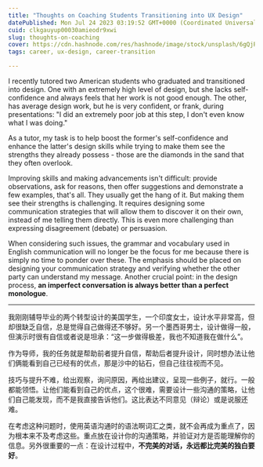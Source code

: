 ```yaml
---
title: "Thoughts on Coaching Students Transitioning into UX Design"
datePublished: Mon Jul 24 2023 03:19:52 GMT+0000 (Coordinated Universal Time)
cuid: clkgauyup00030amieodr9xwi
slug: thoughts-on-coaching
cover: https://cdn.hashnode.com/res/hashnode/image/stock/unsplash/6gQjPGx1uQw/upload/909261a08faeab08dcb719c0ef47e1c4.jpeg
tags: career, ux-design, career-transition

---
```


I recently tutored two American students who graduated and transitioned into design. One with an extremely high level of design, but she lacks self-confidence and always feels that her work is not good enough. The other, has average design work, but he is very confident, or frank, during presentations: "I did an extremely poor job at this step, I don't even know what I was doing."

As a tutor, my task is to help boost the former's self-confidence and enhance the latter's design skills while trying to make them see the strengths they already possess - those are the diamonds in the sand that they often overlook.

Improving skills and making advancements isn't difficult: provide observations, ask for reasons, then offer suggestions and demonstrate a few examples, that's all. They usually get the hang of it. But making them see their strengths is challenging. It requires designing some communication strategies that will allow them to discover it on their own, instead of me telling them directly. This is even more challenging than expressing disagreement (debate) or persuasion.

When considering such issues, the grammar and vocabulary used in English communication will no longer be the focus for me because there is simply no time to ponder over these. The emphasis should be placed on designing your communication strategy and verifying whether the other party can understand my message. Another crucial point: in the design process, **an imperfect conversation is always better than a perfect monologue**.

---

我刚刚辅导毕业的两个转型设计的美国学生，一个印度女士，设计水平非常高，但却很缺乏自信，总是觉得自己做得还不够好。另一个墨西哥男士，设计做得一般，但演示时很有自信或者说是坦承：“这一步做得极差，我也不知道我在做什么”。

作为导师，我的任务就是帮助前者提升自信，帮助后者提升设计，同时想办法让他们俩能看到自己已经有的优点，那是沙中的钻石，但自己往往视而不见。

技巧与提升不难，给出观察，询问原因，再给出建议，呈现一些例子，就行。一般都能领悟。让他们能看到自己的优点，这个很难，需要设计一些沟通的策略，让他们自己能发现，而不是我直接告诉他们。这比表达不同意见（辩论）或是说服还难。

在考虑这种问题时，使用英语沟通时的语法啊词汇之类，就不会再成为重点了，因为根本来不及考虑这些。重点放在设计你的沟通策略，并验证对方是否能理解你的信息。另外很重要的一点：在设计过程中，**不完美的对话，永远都比完美的独白要好**。